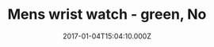 ---
title: Mens wrist watch - green, No
date: 2017-01-04T15:04:10.000Z
price: 45
sales_price: 
categories: ["Accessories"]
image: ["/img/uploads/2018/09/hoodie-green-1.jpg"]
---